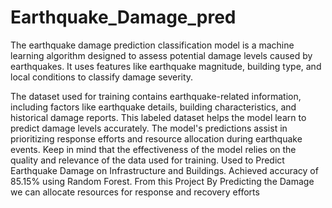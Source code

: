 # Earthquake_Damage_pred
The earthquake damage prediction classification model is a machine learning algorithm designed to assess potential damage levels caused by earthquakes. It uses features like earthquake magnitude, building type, and local conditions to classify damage severity.

The dataset used for training contains earthquake-related information, including factors like earthquake details, building characteristics, and historical damage reports. This labeled dataset helps the model learn to predict damage levels accurately. The model's predictions assist in prioritizing response efforts and resource allocation during earthquake events. Keep in mind that the effectiveness of the model relies on the quality and relevance of the data used for training.
Used to Predict Earthquake Damage on Infrastructure and Buildings.
Achieved accuracy of 85.15% using Random Forest.
From this Project By Predicting the Damage we can allocate resources for response and recovery efforts
